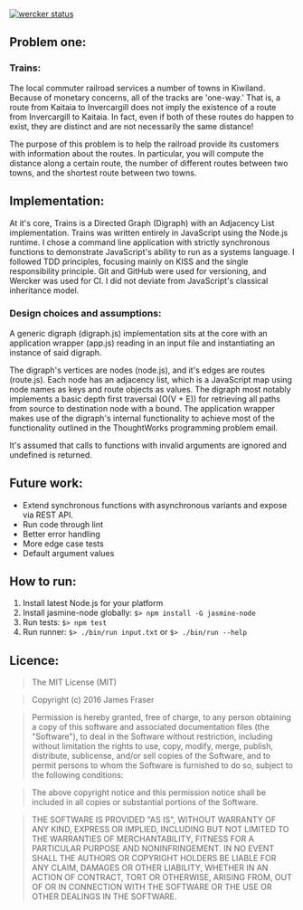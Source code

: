 [![wercker status](https://app.wercker.com/status/c64e3d7ddeafe4d9a27f61f37e635ebb/m "wercker status")](https://app.wercker.com/project/bykey/c64e3d7ddeafe4d9a27f61f37e635ebb)

Problem one:
------------

### Trains:

The local commuter railroad services a number of towns in Kiwiland.  Because of monetary concerns, all of the tracks are 'one-way.'  That is, a route from Kaitaia to Invercargill does not imply the existence of a route from Invercargill to Kaitaia.  In fact, even if both of these routes do happen to exist, they are distinct and are not necessarily the same distance!

The purpose of this problem is to help the railroad provide its customers with information about the routes.  In particular, you will compute the distance along a certain route, the number of different routes between two towns, and the shortest route between two towns.

Implementation:
---------------

At it's core, Trains is a Directed Graph (Digraph) with an Adjacency List implementation.  Trains was written entirely in JavaScript using the Node.js runtime.  I chose a command line application with strictly synchronous functions to demonstrate JavaScript's ability to run as a systems language.  I followed TDD principles, focusing mainly on KISS and the single responsibility principle.  Git and GitHub were used for versioning, and Wercker was used for CI.  I did not deviate from JavaScript's classical inheritance model.

### Design choices and assumptions:

A generic digraph (digraph.js) implementation sits at the core with an application wrapper (app.js) reading in an input file and instantiating an instance of said digraph.

The digraph's vertices are nodes (node.js), and it's edges are routes (route.js).  Each node has an adjacency list, which is a JavaScript map using node names as keys and route objects as values.  The digraph most notably implements a basic depth first traversal (O(V + E)) for retrieving all paths from source to destination node with a bound.  The application wrapper makes use of the digraph's internal functionality to achieve most of the functionality outlined in the ThoughtWorks programming problem email.

It's assumed that calls to functions with invalid arguments are ignored and undefined is returned.

Future work:
------------

- Extend synchronous functions with asynchronous variants and expose via REST API.
- Run code through lint
- Better error handling
- More edge case  tests
- Default argument values

How to run:
-----------

1. Install latest Node.js for your platform
2. Install jasmine-node globally: `$> npm install -G jasmine-node`
3. Run tests: `$> npm test`
4. Run runner: `$> ./bin/run input.txt` or   `$> ./bin/run --help`

Licence:
-------

> The MIT License (MIT)

> Copyright (c) 2016 James Fraser

> Permission is hereby granted, free of charge, to any person obtaining a copy
of this software and associated documentation files (the "Software"), to deal
in the Software without restriction, including without limitation the rights
to use, copy, modify, merge, publish, distribute, sublicense, and/or sell
copies of the Software, and to permit persons to whom the Software is
furnished to do so, subject to the following conditions:

> The above copyright notice and this permission notice shall be included in all
copies or substantial portions of the Software.

> THE SOFTWARE IS PROVIDED "AS IS", WITHOUT WARRANTY OF ANY KIND, EXPRESS OR
IMPLIED, INCLUDING BUT NOT LIMITED TO THE WARRANTIES OF MERCHANTABILITY,
FITNESS FOR A PARTICULAR PURPOSE AND NONINFRINGEMENT. IN NO EVENT SHALL THE
AUTHORS OR COPYRIGHT HOLDERS BE LIABLE FOR ANY CLAIM, DAMAGES OR OTHER
LIABILITY, WHETHER IN AN ACTION OF CONTRACT, TORT OR OTHERWISE, ARISING FROM,
OUT OF OR IN CONNECTION WITH THE SOFTWARE OR THE USE OR OTHER DEALINGS IN THE
SOFTWARE.